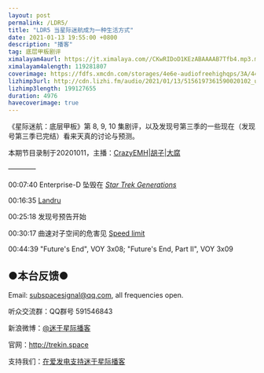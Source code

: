 ```yaml
---
layout: post
permalink: /LDR5/
title: "LDR5 当星际迷航成为一种生活方式"
date: 2021-01-13 19:55:00 +0800
description: "播客"
tag: 底层甲板剧评 
ximalayam4aurl: https://jt.ximalaya.com//CKwRIDoD1KEzABAAAAB7Tfb4.mp3.m4a?channel=rss&amp;album_id=3135361&amp;track_id=374382616&amp;uid=6418191&amp;jt=https://audio.xmcdn.com/storages/6d56-audiofreehighqps/50/98/CKwRIDoD1KEzABAAAAB7Tfb4.mp3
ximalayam4alength: 119281807
coverimage: https://fdfs.xmcdn.com/storages/4e6e-audiofreehighqps/3A/44/CMCoOR4D1KDZAAGrEAB7TbWV.jpeg
lizhimp3url: http://cdn.lizhi.fm/audio/2021/01/13/5156197361590020102_ud.mp3
lizhimp3length: 199127655
duration: 4976
havecoverimage: true
---  
```


《星际迷航：底层甲板》第 8, 9, 10 集剧评，以及发现号第三季的一些现在（发现号第三季已完结）看来天真的讨论与预测。

本期节目录制于20201011，主播：[CrazyEMH](mailto:emh@trekin.space)\|[胡子](https://weibo.com/p/1005051764117203)\|[大腐](https://weibo.com/u/5113590549)

————

00:07:40 Enterprise-D 坠毁在 [*Star Trek Generations*](https://memory-alpha.fandom.com/wiki/Star_Trek_Generations)

00:16:35 [Landru](https://memory-alpha.fandom.com/wiki/Landru)

00:25:18 发现号预告开始

00:30:17 曲速对子空间的危害见 [Speed limit](https://memory-alpha.fandom.com/wiki/Speed_limit)

00:44:39 \"Future\'s End\", VOY 3x08; \"Future\'s End, Part II\", VOY
3x09

## ●本台反馈●

Email: <subspacesignal@qq.com>, all frequencies open.

听众交流群：QQ群号 591546843

新浪微博：[@迷于星际播客](http://weibo.com/lostinst)

官网：<http://trekin.space>

支持我们：[在爱发电支持迷于星际播客](https://afdian.net/@lostinst)
